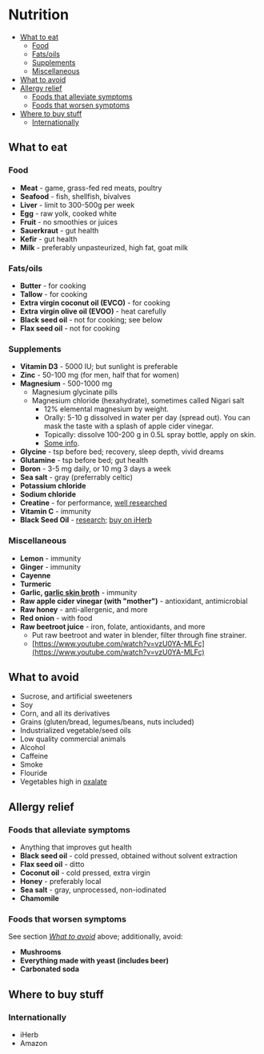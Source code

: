 # Nutrition

- [What to eat](#what-to-eat)
  - [Food](#food)
  - [Fats/oils](#fatsoils)
  - [Supplements](#supplements)
  - [Miscellaneous](#miscellaneous)
- [What to avoid](#what-to-avoid)
- [Allergy relief](#allergy-relief)
  - [Foods that alleviate symptoms](#foods-that-alleviate-symptoms)
  - [Foods that worsen symptoms](#foods-that-worsen-symptoms)
- [Where to buy stuff](#where-to-buy-stuff)
  - [Internationally](#internationally)

## What to eat

### Food

- **Meat** - game, grass-fed red meats, poultry
- **Seafood** - fish, shellfish, bivalves
- **Liver** - limit to 300-500g per week
- **Egg** - raw yolk, cooked white
- **Fruit** - no smoothies or juices
- **Sauerkraut** - gut health
- **Kefir** - gut health
- **Milk** - preferably unpasteurized, high fat, goat milk

### Fats/oils

- **Butter** - for cooking
- **Tallow** - for cooking
- **Extra virgin coconut oil (EVCO)** - for cooking
- **Extra virgin olive oil (EVOO)** - heat carefully
- **Black seed oil** - not for cooking; see below
- **Flax seed oil** - not for cooking

### Supplements

- **Vitamin D3** - 5000 IU; but sunlight is preferable
- **Zinc** - 50-100 mg (for men, half that for women)
- **Magnesium** - 500-1000 mg
  - Magnesium glycinate pills
  - Magnesium chloride (hexahydrate), sometimes called Nigari salt
    - 12% elemental magnesium by weight.
    - Orally: 5-10 g dissolved in water per day (spread out). You can mask
      the taste with a splash of apple cider vinegar.
    - Topically: dissolve 100-200 g in 0.5L spray bottle, apply on skin.
    - [Some info](https://twitter.com/Grimhood/status/1131597125245067264).
- **Glycine** - tsp before bed; recovery, sleep depth, vivid dreams
- **Glutamine** - tsp before bed; gut health
- **Boron** - 3-5 mg daily, or 10 mg 3 days a week
- **Sea salt** - gray (preferrably celtic)
- **Potassium chloride**
- **Sodium chloride**
- **Creatine** - for performance, [well researched](https://examine.com/supplements/creatine/)
- **Vitamin C** - immunity
- **Black Seed Oil** - [research](https://twitter.com/Grimhood/status/1254703513134751746); [buy on iHerb](https://www.iherb.com/pr/Heritage-Store-Black-Seed-Oil-16-fl-oz-480-ml/71956)

### Miscellaneous

- **Lemon** - immunity
- **Ginger** - immunity
- **Cayenne**
- **Turmeric**
- **Garlic, [garlic skin broth](https://skillet.lifehacker.com/use-papery-garlic-skins-to-give-broth-big-flavor-1797726954)** - immunity
- **Raw apple cider vinegar (with "mother")** - antioxidant, antimicrobial
- **Raw honey** - anti-allergenic, and more
- **Red onion** - with food
- **Raw beetroot juice** - iron, folate, antioxidants, and more
  - Put raw beetroot and water in blender, filter through fine strainer.
  - [https://www.youtube.com/watch?v=vzU0YA-MLFc](https://www.youtube.com/watch?v=vzU0YA-MLFc)

## What to avoid

- Sucrose, and artificial sweeteners
- Soy
- Corn, and all its derivatives
- Grains (gluten/bread, legumes/beans, nuts included)
- Industrialized vegetable/seed oils
- Low quality commercial animals
- Alcohol
- Caffeine
- Smoke
- Flouride
- Vegetables high in [oxalate](https://sallyknorton.com/oxalate-science/oxalate-basics/)

## Allergy relief

### Foods that alleviate symptoms

- Anything that improves gut health
- **Black seed oil** - cold pressed, obtained without solvent extraction
- **Flax seed oil** - ditto
- **Coconut oil** - cold pressed, extra virgin
- **Honey** - preferably local
- **Sea salt** - gray, unprocessed, non-iodinated
- **Chamomile**

### Foods that worsen symptoms

See section [_What to avoid_](#what-to-avoid) above; additionally, avoid:

- **Mushrooms**
- **Everything made with yeast (includes beer)**
- **Carbonated soda**

## Where to buy stuff

### Internationally

- iHerb
- Amazon
